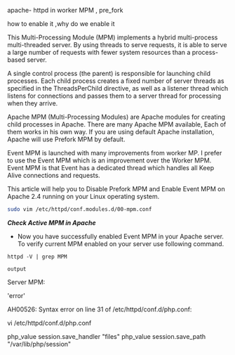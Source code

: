 apache- httpd in worker MPM , pre_fork

how to enable it ,why do we enable it

This Multi-Processing Module (MPM) implements a hybrid multi-process multi-threaded server. By using threads to serve requests, it is able to serve a large number of requests with fewer system resources than a process-based server.

A single control process (the parent) is responsible for launching child processes. Each child process creates a fixed number of server threads as specified in the ThreadsPerChild directive, as well as a listener thread which listens for connections and passes them to a server thread for processing when they arrive.

Apache MPM (Multi-Processing Modules) are Apache modules for creating child processes in Apache. There are many Apache MPM available, Each of them works in his own way. If you are using default Apache installation, Apache will use Prefork MPM by default.

Event MPM is launched with many improvements from worker MP. I prefer to use the Event MPM which is an improvement over the Worker MPM. Event MPM is that Event has a dedicated thread which handles all Keep Alive connections and requests.

This article will help you to Disable Prefork MPM and Enable Event MPM on Apache 2.4 running on your Linux operating system.

```bash
sudo vim /etc/httpd/conf.modules.d/00-mpm.conf
```

**_Check Active MPM in Apache_**

* Now you have successfully enabled Event MPM in your Apache server. To verify current MPM enabled on your server use following command.
```
httpd -V | grep MPM
```
`output`

Server MPM:

'error'

AH00526: Syntax error on line 31 of /etc/httpd/conf.d/php.conf:



vi /etc/httpd/conf.d/php.conf


php_value session.save_handler "files"
php_value session.save_path    "/var/lib/php/session"
